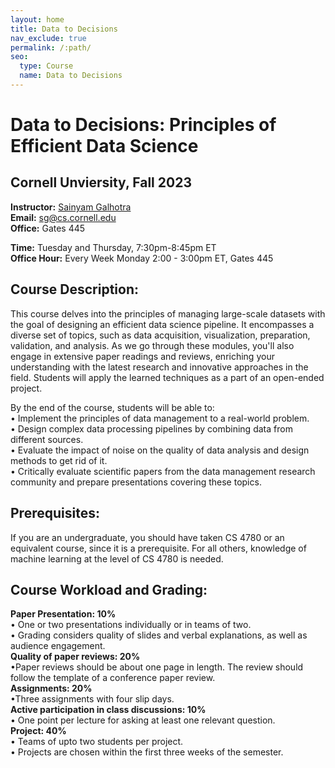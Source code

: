 ```yaml
---
layout: home
title: Data to Decisions
nav_exclude: true
permalink: /:path/
seo:
  type: Course
  name: Data to Decisions
---
```


# Data to Decisions: Principles of Efficient Data Science

## Cornell Unviersity, Fall 2023

<b>Instructor:</b> <a href="https://sainyamgalhotra.com">Sainyam Galhotra</a> <br>
<b>Email:</b> sg@cs.cornell.edu<br>
<b>Office:</b> Gates 445<br>

<b>Time:</b> Tuesday and Thursday, 7:30pm-8:45pm ET <br>
<b>Office Hour:</b> Every Week Monday 2:00 - 3:00pm ET, Gates 445<br>

## Course Description:
This course delves into the principles of managing large-scale datasets with the goal of designing an efficient data science pipeline. It encompasses a diverse set of topics, such as data acquisition, visualization, preparation, validation, and analysis. As we go through these modules, you'll also engage in extensive paper readings and reviews, enriching your understanding with the latest research and innovative approaches in the field. Students will apply the learned techniques as a part of an open-ended project.

By the end of the course, students will be able to:
<br> &#x2022; Implement the principles of data management to a real-world problem.
<br> &#x2022; Design complex data processing pipelines by combining data from different
sources.
<br> &#x2022; Evaluate the impact of noise on the quality of data analysis and design methods
to get rid of it.
<br> &#x2022; Critically evaluate scientific papers from the data management research
community and prepare presentations covering these topics.


## Prerequisites:
If you are an undergraduate, you should have taken CS 4780 or an equivalent course, since it is a prerequisite. For all others, knowledge of machine learning at the level of CS 4780 is needed. 

## Course Workload and Grading:
<b> Paper Presentation: 10%</b>
 <br> &#x2022; One or two presentations individually or in teams of two.
 <br> &#x2022; Grading considers quality of slides and verbal explanations, as well as audience engagement.
 <br>
<b> Quality of paper reviews: 20%</b>
 <br> &#x2022;Paper reviews should be about one page in length. The review should follow the template of a conference paper review. 
 <br>
<b> Assignments: 20%</b>
<br> &#x2022;Three assignments with four slip days.<br>
<b>Active participation in class discussions: 10%</b>
<br> &#x2022; One point per lecture for asking at least one relevant question.<br>
<b> Project: 40%</b>
<br> &#x2022; Teams of upto two students per project.
<br> &#x2022; Projects are chosen within the first three weeks of the semester.
